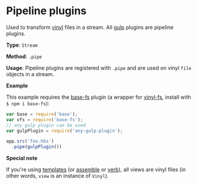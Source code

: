 # Pipeline plugins

Used to transform [vinyl](https://github.com/gulpjs/vinyl) files in a stream. All [gulp](http://gulpjs.com) plugins are pipeline plugins.

**Type**: `Stream`

**Method**: `.pipe`

**Usage**: Pipeline plugins are registered with `.pipe` and are used on vinyl `file` objects in a stream.

**Example**

This example requires the [base-fs](https://github.com/node-base/base-fs) plugin (a wrapper for [vinyl-fs](http://github.com/wearefractal/vinyl-fs), install with `$ npm i base-fs`):

```js
var base = require('base');
var vfs = require('base-fs');
// any gulp plugin can be used
var gulpPlugin = require('any-gulp-plugin');

app.src('foo.hbs')
  .pipe(gulpPlugin())
```

**Special note**

If you're using [templates](https://github.com/jonschlinkert/templates) (or [assemble](https://github.com/assemble/assemble) or [verb](https://github.com/verbose/verb)), all views are vinyl files (in other words, `view` is an instance of `Vinyl`).